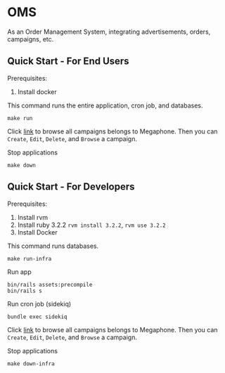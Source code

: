 # OMS 
As an Order Management System, integrating advertisements, orders, campaigns, etc.

## Quick Start - For End Users
Prerequisites:
1. Install docker

This command runs the entire application, cron job, and databases.
```
make run
```

Click [link](http://localhost:3000/platforms/1/campaigns?page=1) to browse all campaigns belongs to Megaphone.
Then you can `Create`, `Edit`, `Delete`, and `Browse` a campaign.

Stop applications
```
make down
```

## Quick Start - For Developers
Prerequisites:
1. Install rvm
2. Install ruby 3.2.2 `rvm install 3.2.2`, `rvm use 3.2.2`
3. Install Docker

This command runs databases.
```
make run-infra
```

Run app
```
bin/rails assets:precompile
bin/rails s
```

Run cron job (sidekiq)
```
bundle exec sidekiq
```

Click [link](http://localhost:3000/platforms/1/campaigns?page=1) to browse all campaigns belongs to Megaphone.
Then you can `Create`, `Edit`, `Delete`, and `Browse` a campaign.

Stop applications
```
make down-infra
```